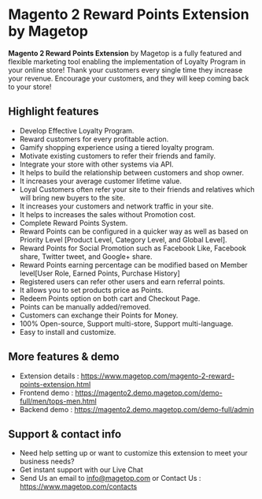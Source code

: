 # Magento 2 Reward Points Extension by Magetop

**Magento 2 Reward Points Extension** by Magetop is a fully featured and flexible marketing tool enabling the implementation of Loyalty Program in your online store! Thank your customers every single time they increase your revenue. Encourage your customers, and they will keep coming back to your store!

## Highlight features

- Develop Effective Loyalty Program.
- Reward customers for every profitable action.
- Gamify shopping experience using a tiered loyalty program.
- Motivate existing customers to refer their friends and family.
- Integrate your store with other systems via API.
- It helps to build the relationship between customers and shop owner.
- It increases your average customer lifetime value.
- Loyal Customers often refer your site to their friends and relatives which will bring new buyers to the site.
- It increases your customers and network traffic in your site.
- It helps to increases the sales without Promotion cost.
- Complete Reward Points System.
- Reward Points can be configured in a quicker way as well as based on Priority Level [Product Level, Category Level, and Global Level].
- Reward Points for Social Promotion such as Facebook Like, Facebook share, Twitter tweet, and Google+ share.
- Reward Points earning percentage can be modified based on Member level[User Role, Earned Points, Purchase History]
- Registered users can refer other users and earn referral points.
- It allows you to set products price as Points.
- Redeem Points option on both cart and Checkout Page.
- Points can be manually added/removed.
- Customers can exchange their Points for Money.
- 100% Open-source, Support multi-store, Support multi-language.
- Easy to install and customize.

## More features & demo

- Extension details : https://www.magetop.com/magento-2-reward-points-extension.html
- Frontend demo : https://magento2.demo.magetop.com/demo-full/men/tops-men.html
- Backend demo : https://magento2.demo.magetop.com/demo-full/admin

## Support & contact info

- Need help setting up or want to customize this extension to meet your business needs? 
- Get instant support with our Live Chat
- Send Us an email to info@magetop.com or Contact Us : https://www.magetop.com/contacts
